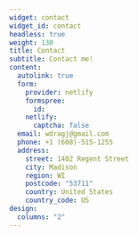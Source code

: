 ```yaml
---
widget: contact
widget_id: contact
headless: true
weight: 130
title: Contact
subtitle: Contact me!
content:
  autolink: true
  form:
    provider: netlify
    formspree:
      id:
    netlify:
      captcha: false
  email: wdragj@gmail.com
  phone: +1 (608)-515-1255
  address:
    street: 1402 Regent Street
    city: Madison
    region: WI
    postcode: "53711"
    country: United States
    country_code: US
design:
  columns: "2"
---
```

